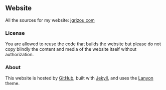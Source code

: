 ## Website

All the sources for my website: [jgrizou.com](https://jgrizou.com/)

### License

You are allowed to reuse the code that builds the website but please do not copy blindly the content and media of the website itself without authorization.

### About

This website is hosted by [GitHub](https://pages.github.com/), built with [Jekyll](https://jekyllrb.com/), and uses the [Lanyon](http://lanyon.getpoole.com/) theme.
